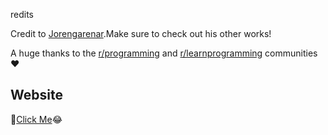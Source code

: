 redits

Credit to [Jorengarenar](https://github.com/Jorengarenar).Make sure to check out his other works!

A huge thanks to the [r/programming](https://www.reddit.com/r/programming/) and [r/learnprogramming](https://www.reddit.com/r/learnprogramming/) communities :heart:

## Website
:link:[Click Me](https://ulring.github.io/):joy:
